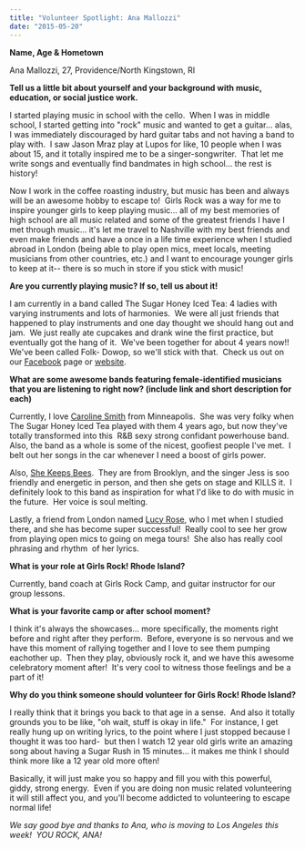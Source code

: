 ```yaml
---
title: "Volunteer Spotlight: Ana Mallozzi"
date: "2015-05-20"
---
```


**Name, Age & Hometown**

Ana Mallozzi, 27, Providence/North Kingstown, RI

**Tell us a little bit about yourself and your background with music, education, or social justice work.** 

I started playing music in school with the cello.  When I was in middle school, I started getting into "rock" music and wanted to get a guitar... alas, I was immediately discouraged by hard guitar tabs and not having a band to play with.  I saw Jason Mraz play at Lupos for like, 10 people when I was about 15, and it totally inspired me to be a singer-songwriter.  That let me write songs and eventually find bandmates in high school... the rest is history!

Now I work in the coffee roasting industry, but music has been and always will be an awesome hobby to escape to!  Girls Rock was a way for me to inspire younger girls to keep playing music... all of my best memories of high school are all music related and some of the greatest friends I have I met through music... it's let me travel to Nashville with my best friends and even make friends and have a once in a life time experience when I studied abroad in London (being able to play open mics, meet locals, meeting musicians from other countries, etc.) and I want to encourage younger girls to keep at it-- there is so much in store if you stick with music!

**Are you currently playing music? If so, tell us about it!**

I am currently in a band called The Sugar Honey Iced Tea: 4 ladies with varying instruments and lots of harmonies.  We were all just friends that happened to play instruments and one day thought we should hang out and jam.  We just really ate cupcakes and drank wine the first practice, but eventually got the hang of it.  We've been together for about 4 years now!! We've been called Folk- Dowop, so we'll stick with that.  Check us out on our [Facebook](https://www.facebook.com/thesugarhoneyicedtea?fref=ts) page or [website](thesugarhoneyicedteamusic.com).

**What are some awesome bands featuring female-identified musicians that you are listening to right now? (include link and short description for each)**

Currently, I love [Caroline Smith](https://www.youtube.com/watch?v=A23AS4hC_A0) from Minneapolis.  She was very folky when The Sugar Honey Iced Tea played with them 4 years ago, but now they've totally transformed into this  R&B sexy strong confidant powerhouse band.  Also, the band as a whole is some of the nicest, goofiest people I've met.  I belt out her songs in the car whenever I need a boost of girls power.

Also, [She Keeps Bees](https://www.youtube.com/watch?v=4eClQ-H-T9w).  They are from Brooklyn, and the singer Jess is soo friendly and energetic in person, and then she gets on stage and KILLS it.  I definitely look to this band as inspiration for what I'd like to do with music in the future.  Her voice is soul melting.

Lastly, a friend from London named [Lucy Rose](https://www.youtube.com/watch?v=vQTKC968Plw), who I met when I studied there, and she has become super successful!  Really cool to see her grow from playing open mics to going on mega tours!  She also has really cool phrasing and rhythm  of her lyrics.

**What is your role at Girls Rock! Rhode Island?**

Currently, band coach at Girls Rock Camp, and guitar instructor for our group lessons.

**What is your favorite camp or after school moment?**

I think it's always the showcases... more specifically, the moments right before and right after they perform.  Before, everyone is so nervous and we have this moment of rallying together and I love to see them pumping eachother up.  Then they play, obviously rock it, and we have this awesome celebratory moment after!  It's very cool to witness those feelings and be a part of it!

**Why do you think someone should volunteer for Girls Rock! Rhode Island?**

​I really think that it brings you back to that age in a sense.  And also it totally grounds you to be like, "oh wait, stuff is okay in life."  For instance, I get really hung up on writing lyrics, to the point where I just stopped because I thought it was too hard-  but then I watch 12 year old girls write an amazing song about having a Sugar Rush in 15 minutes... it makes me think I should think more like a 12 year old more often!

Basically, it will just make you so happy and fill you with this powerful, giddy, strong energy.  Even if you are doing non music related volunteering it will still affect you, and you'll become addicted to volunteering to escape normal life!

_We say good bye and thanks to Ana, who is moving to Los Angeles this week!  YOU ROCK, ANA!_
